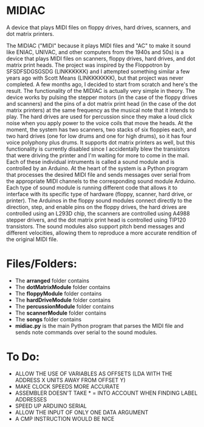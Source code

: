 # MIDIAC
A device that plays MIDI files on floppy drives, hard drives, scanners, and dot matrix printers.

The MIDIAC ("MIDI" because it plays MIDI files and "AC" to make it sound like ENIAC, UNIVAC, and other computers from the 1940s and 50s) is a device that plays MIDI files on scanners, floppy drives, hard drives, and dot matrix print heads. The project was inspired by the Floppotron by SFSDFSDGSGSDG (LINKKKKKK) and I attempted something similar a few years ago with Scott Means (LINKKKKKKK), but that project was never completed. A few months ago, I decided to start from scratch and here's the result. The functionality of the MIDIAC is actually very simple in theory. The device works by pulsing the stepper motors (in the case of the floppy drives and scanners) and the pins of a dot matrix print head (in the case of the dot matrix printers) at the same frequency as the musical note that it intends to play. The hard drives are used for percussion since they make a loud click noise when you apply power to the voice coils that move the heads. At the moment, the system has two scanners, two stacks of six floppies each, and two hard drives (one for low drums and one for high drums), so it has four voice polyphony plus drums. It supports dot matrix printers as well, but this functionality is currently disabled since I accidentally blew the transistors that were driving the printer and I'm waiting for more to come in the mail. Each of these individual intruments is called a sound module and is controlled by an Arduino. At the heart of the system is a Python program that processes the desired MIDI file and sends messages over serial from the appropriate MIDI channels to the corresponding sound module Arduino. Each type of sound module is running different code that allows it to interface with its specific type of hardware (floppy, scanner, hard drive, or printer). The Arduinos in the floppy sound modules connect directly to the direction, step, and enable pins on the floppy drives, the hard drives are controlled using an L293D chip, the scanners are controlled using A4988 stepper drivers, and the dot matrix print head is controlled using TIP120 transistors. The sound modules also support pitch bend messages and different velocities, allowing them to reproduce a more accurate rendition of the original MIDI file.
# Files/Folders:
  - The **arranged** folder contains 
  - The **dotMatrixModule** folder contains 
  - The **floppyModule** folder contains 
  - The **hardDriveModule** folder contains 
  - The **percussionModule** folder contains 
  - The **scannerModule** folder contains 
  - The **songs** folder contains 
  - **midiac.py** is the main Python program that parses the MIDI file and sends note commands over serial to the sound modules.
  
# To Do:
- ALLOW THE USE OF VARIABLES AS OFFSETS (LDA WITH THE ADDRESS X UNITS AWAY FROM OFFSET Y)
- MAKE CLOCK SPEEDS MORE ACCURATE
- ASSEMBLER DOESN'T TAKE * = INTO ACCOUNT WHEN FINDING LABEL ADDRESSES
- SPEED UP ARDUINO SERIAL
- ALLOW THE INPUT OF ONLY ONE DATA ARGUMENT
- A CMP INSTRUCTION WOULD BE NICE
